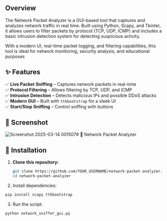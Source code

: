## Overview
The Network Packet Analyzer is a GUI-based tool that captures and analyzes network traffic in real time. Built using Python, Scapy, and Tkinter, it allows users to filter packets by protocol (TCP, UDP, ICMP) and includes a basic intrusion detection system for detecting suspicious activity.

With a modern UI, real-time packet logging, and filtering capabilities, this tool is ideal for network monitoring, security analysis, and educational purposes

## ✨ Features
✅ **Live Packet Sniffing** – Captures network packets in real-time  
✅ **Protocol Filtering** – Allows filtering by TCP, UDP, and ICMP  
✅ **Intrusion Detection** – Detects malicious IPs and possible DDoS attacks  
✅ **Modern GUI** – Built with `ttkbootstrap` for a sleek UI  
✅ **Start/Stop Sniffing** – Control sniffing with buttons  

## 📸 Screenshot
![Screenshot 2025-03-14 001507](https://github.com/user-attachments/assets/79cd8b3c-6968-4b4c-b923-09f3f3abd132)# 🚀 Network Packet Analyzer

## 🔧 Installation
1. **Clone this repository:**
   ```bash
   git clone https://github.com/YOUR_USERNAME/network-packet-analyzer.git
   cd network-packet-analyzer
   ```
2. Install dependencies:
```bash
pip install scapy ttkbootstrap
```
3. Run the script:
```bash
python network_sniffer_gui.py
  ``` 
